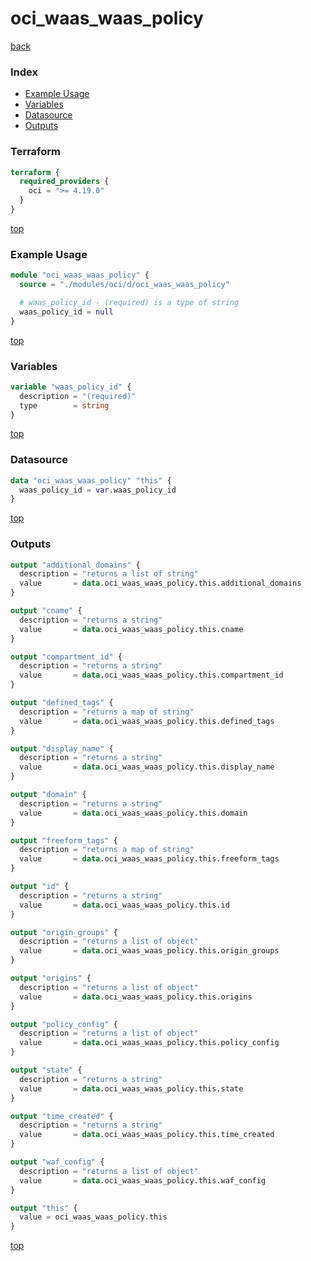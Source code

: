 # oci_waas_waas_policy

[back](../oci.md)

### Index

- [Example Usage](#example-usage)
- [Variables](#variables)
- [Datasource](#datasource)
- [Outputs](#outputs)

### Terraform

```terraform
terraform {
  required_providers {
    oci = ">= 4.19.0"
  }
}
```

[top](#index)

### Example Usage

```terraform
module "oci_waas_waas_policy" {
  source = "./modules/oci/d/oci_waas_waas_policy"

  # waas_policy_id - (required) is a type of string
  waas_policy_id = null
}
```

[top](#index)

### Variables

```terraform
variable "waas_policy_id" {
  description = "(required)"
  type        = string
}
```

[top](#index)

### Datasource

```terraform
data "oci_waas_waas_policy" "this" {
  waas_policy_id = var.waas_policy_id
}
```

[top](#index)

### Outputs

```terraform
output "additional_domains" {
  description = "returns a list of string"
  value       = data.oci_waas_waas_policy.this.additional_domains
}

output "cname" {
  description = "returns a string"
  value       = data.oci_waas_waas_policy.this.cname
}

output "compartment_id" {
  description = "returns a string"
  value       = data.oci_waas_waas_policy.this.compartment_id
}

output "defined_tags" {
  description = "returns a map of string"
  value       = data.oci_waas_waas_policy.this.defined_tags
}

output "display_name" {
  description = "returns a string"
  value       = data.oci_waas_waas_policy.this.display_name
}

output "domain" {
  description = "returns a string"
  value       = data.oci_waas_waas_policy.this.domain
}

output "freeform_tags" {
  description = "returns a map of string"
  value       = data.oci_waas_waas_policy.this.freeform_tags
}

output "id" {
  description = "returns a string"
  value       = data.oci_waas_waas_policy.this.id
}

output "origin_groups" {
  description = "returns a list of object"
  value       = data.oci_waas_waas_policy.this.origin_groups
}

output "origins" {
  description = "returns a list of object"
  value       = data.oci_waas_waas_policy.this.origins
}

output "policy_config" {
  description = "returns a list of object"
  value       = data.oci_waas_waas_policy.this.policy_config
}

output "state" {
  description = "returns a string"
  value       = data.oci_waas_waas_policy.this.state
}

output "time_created" {
  description = "returns a string"
  value       = data.oci_waas_waas_policy.this.time_created
}

output "waf_config" {
  description = "returns a list of object"
  value       = data.oci_waas_waas_policy.this.waf_config
}

output "this" {
  value = oci_waas_waas_policy.this
}
```

[top](#index)
